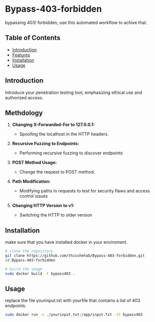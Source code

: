 # Bypass-403-forbidden
bypassing 403! forbidden, use this automated workflow to achive that.
## Table of Contents

- [Introduction](#introduction)
- [Features](#features)
- [Installation](#installation)
- [Usage](#usage)

## Introduction

Introduce your penetration testing tool, emphasizing ethical use and authorized access.

## Methdology 

1. **Changing X-Forwarded-For to 127.0.0.1:**
    - Spoofing the localhost in the HTTP headers.
  
2. **Recursive Fuzzing to Endpoints:**
    - Performing recursive fuzzing to discover endpoints

3. **POST Method Usage:**
    - Change the request to POST method.

4. **Path Modification:**
    - Modifying paths in requests to test for security flaws and access control issues

5. **Changing HTTP Version to v1:**
    - Switching the HTTP to older version

## Installation

make sure that you have installed docker in your enviroment.

```bash
# clone the repository
git clone https://github.com/thisshehab/Bypass-403-forbidden.git
cd Bypass-403-forbidden
```

```bash
# build the image
sudo docker build -t bypass403 .
```
## Usage
replace the file yourinput.txt with yourfile that contains a list of 403 endpoints.

```bash
sudo docker run -v ./yourinput.txt:/app/input.txt -it bypass403
```

